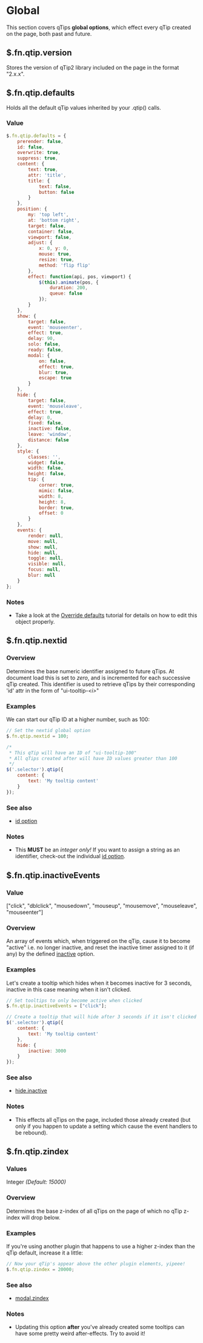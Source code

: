 # Global
This section covers qTips **global options**, which effect every qTip created on the page, both past and future.

<a name="version"></a>
## $.fn.qtip.version
Stores the version of qTip2 library included on the page in the format "2.x.x".

<a name="defaults"></a>
## $.fn.qtip.defaults
Holds all the default qTip values inherited by your .qtip() calls.

### Value
```js
$.fn.qtip.defaults = {
	prerender: false,
	id: false,
	overwrite: true,
	suppress: true,
	content: {
		text: true,
		attr: 'title',
		title: {
			text: false,
			button: false
		}
	},
	position: {
		my: 'top left',
		at: 'bottom right',
		target: false,
		container: false,
		viewport: false,
		adjust: {
			x: 0, y: 0,
			mouse: true,
			resize: true,
			method: 'flip flip'
		},
		effect: function(api, pos, viewport) {
			$(this).animate(pos, {
				duration: 200,
				queue: false
			});
		}
	},
	show: {
		target: false,
		event: 'mouseenter',
		effect: true,
		delay: 90,
		solo: false,
		ready: false,
		modal: {
			on: false,
			effect: true,
			blur: true,
			escape: true
		}
	},
	hide: {
		target: false,
		event: 'mouseleave',
		effect: true,
		delay: 0,
		fixed: false,
		inactive: false,
		leave: 'window',
		distance: false
	},
	style: {
		classes: '',
		widget: false,
		width: false,
		height: false,
		tip: {
			corner: true,
			mimic: false,
			width: 8,
			height: 8,
			border: true,
			offset: 0
		}
	},
	events: {
		render: null,
		move: null,
		show: null,
		hide: null,
		toggle: null,
		visible: null,
		focus: null,
		blur: null
	}
};
```

### Notes
* Take a look at the [Override defaults](./tutorials/advanced#override) tutorial for details on how to edit this object properly.


<a name="nextid"></a>
## $.fn.qtip.nextid

### Overview
Determines the base numeric identifier assigned to future qTips. At document load this is set to *zero*, and is incremented for each successive qTip
created. This identifier is used to retrieve qTips by their corresponding 'id' attr in the form of &quot;ui-tooltip-*&lt;i&gt;*&quot;

### Examples
We can start our qTip ID at a higher number, such as 100:
```js
// Set the nextid global option
$.fn.qtip.nextid = 100;

/*
 * This qTip will have an ID of "ui-tooltip-100"
 * All qTips created after will have ID values greater than 100
 */
$('.selector').qtip({
	content: {
		text: 'My tooltip content'
	}
});
```

### See also
* [id option](./docs/core/#id)

### Notes
* This **MUST** be an *integer only!* If you want to assign a string as an identifier, check-out the individual [id option](./core.md#id).



<a name="inactiveEvents"></a>
## $.fn.qtip.inactiveEvents

### Value
["click", "dblclick", "mousedown", "mouseup", "mousemove", "mouseleave", "mouseenter"]

### Overview
An array of events which, when triggered on the qTip, cause it to become &quot;active&quot; i.e. no longer inactive, and reset the inactive timer
assigned to it (if any) by the defined [inactive](./hide.md#inactive) option.

### Examples
Let's create a tooltip which hides when it becomes inactive for 3 seconds, inactive in this case meaning when it isn't clicked.

```js
// Set tooltips to only become active when clicked
$.fn.qtip.inactiveEvents = ["click"];

// Create a tooltip that will hide after 3 seconds if it isn't clicked
$('.selector').qtip({
	content: {
		text: 'My tooltip content'
	},
	hide: {
		inactive: 3000
	}
});
```

### See also
* [hide.inactive](./docs/hide/#inactive)

### Notes
* This effects all qTips on the page, included those already created (but only if you happen to update a setting which cause the event handlers to be rebound).


<a name="zindex"></a>
## $.fn.qtip.zindex

### Values
Integer *(Default: 15000)*

### Overview
Determines the base z-index of all qTips on the page of which no qTip z-index will drop below.

### Examples
If you're using another plugin that happens to use a higher z-index than the qTip default, increase it a little:

```js
// Now your qTip's appear above the other plugin elements, yipeee!
$.fn.qtip.zindex = 20000;
```

### See also
* [modal.zindex](./plugins/modal.md#zindex)

### Notes
* Updating this option **after** you've already created some tooltips can have some pretty weird after-effects. Try to avoid it!